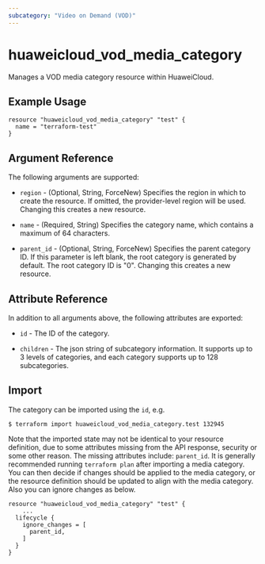 ```yaml
---
subcategory: "Video on Demand (VOD)"
---
```


# huaweicloud_vod_media_category

Manages a VOD media category resource within HuaweiCloud.

## Example Usage

```hcl
resource "huaweicloud_vod_media_category" "test" {
  name = "terraform-test"
}
```

## Argument Reference

The following arguments are supported:

* `region` - (Optional, String, ForceNew) Specifies the region in which to create the resource. If omitted, the
  provider-level region will be used. Changing this creates a new resource.

* `name` - (Required, String) Specifies the category name, which contains a maximum of 64 characters.

* `parent_id` - (Optional, String, ForceNew) Specifies the parent category ID. If this parameter is left blank,
  the root category is generated by default. The root category ID is "0". Changing this creates a new resource.

## Attribute Reference

In addition to all arguments above, the following attributes are exported:

* `id` - The ID of the category.

* `children` - The json string of subcategory information. It supports up to 3 levels of categories,
  and each category supports up to 128 subcategories.

## Import

The category can be imported using the `id`, e.g.

```
$ terraform import huaweicloud_vod_media_category.test 132945
```

Note that the imported state may not be identical to your resource definition, due to some attributes missing from the
API response, security or some other reason. The missing attributes include: `parent_id`.
It is generally recommended running `terraform plan` after importing a media category.
You can then decide if changes should be applied to the media category, or the resource
definition should be updated to align with the media category. Also you can ignore changes as below.

```
resource "huaweicloud_vod_media_category" "test" {
    ...
  lifecycle {
    ignore_changes = [
      parent_id,
    ]
  }
}
```
